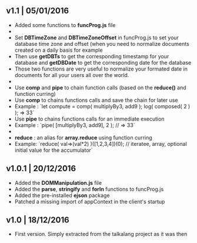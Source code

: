 <h2>v1.1 | 05/01/2016</h2>
<ul>
<li>Added some functions to <b>funcProg.js</b> file</li>
<li>
	<li>Set <b>DBTimeZone</b> and <b>DBTimeZoneOffset</b> in funcProg.js to set your database time zone and offset (when you need to normalize documents created on a daily basis for example</li>
	<li>Then use <b>getDBTs</b> to get the corresponding timestamp for your database and <b>getDBDate</b> to get the corresponding date for the database</li>
	<li>Those two functions are very useful to normalize your formated date in documents for all your users all over the world.</li>
</li>
<li>
	<li>Use <b>comp</b> and <b>pipe</b> to chain function calls (based on the <b>reduce()</b> and function curring)</li>
	<li>Use <b>comp</b> to chains functions calls and save the chain for later use</li>
	<li>Example : `let compute = comp( multiplyBy3, add9 ); log( composed( 2 ) ); => 33`</li>
	<li>Use <b>pipe</b> to chains functions calls for an immediate execution</li>
	<li>Example : `pipe( [multiplyBy3, add9], 2 ); // => 33`</li>
</li>
<li>
	<li><b>reduce</b> : an alias for <b>array.reduce</b> using function curring </li>
	<li>Example: `reduce( val=>(val*2) )([1,2,3,4])(0); // iteratee, array, optional initial value for the accumulator`</li>
</li>
</ul>

<h2>v1.0.1 | 20/12/2016</h2>
<ul>
<li>Added the <b>DOMManipulation.js</b> file</li>
<li>Added the <b>parse</b>, <b>stringify</b> and <b>forIn</b> functions to funcProg.js</li>
<li>Added the pre-installed <b>ejson</b> package</li>
<li>Patched a missing import of appContext in the client's startup</li>
</ul>

<h2>v1.0 | 18/12/2016</h2>
<ul>
<li>First version. Simply extracted from the talkalang project as it was then</li>
</ul>